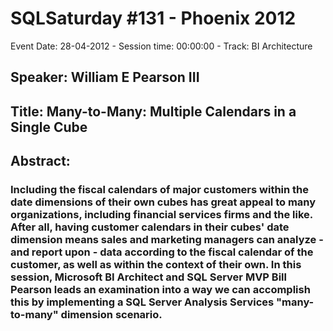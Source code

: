 # SQLSaturday #131 - Phoenix 2012
Event Date: 28-04-2012 - Session time: 00:00:00 - Track: BI Architecture
## Speaker: William E Pearson III
## Title: Many-to-Many: Multiple Calendars in a Single Cube
## Abstract:
### Including the fiscal calendars of major customers within the date dimensions of their own cubes has great appeal to many organizations, including financial services firms and the like. After all, having customer calendars in their cubes' date dimension means sales and marketing managers can analyze - and report upon - data according to the fiscal calendar of the customer, as well as within the context of their own. In this session, Microsoft BI Architect and SQL Server MVP Bill Pearson leads an examination into a way we can accomplish this by implementing a SQL Server Analysis Services "many-to-many" dimension scenario.
